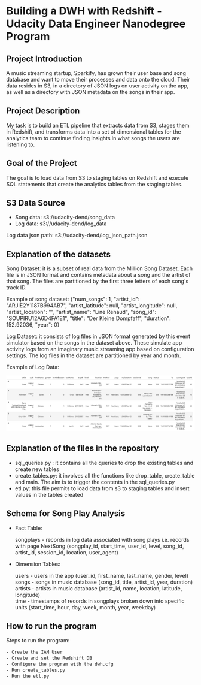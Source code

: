 # Building a DWH with Redshift - Udacity Data Engineer Nanodegree Program 

## Project Introduction

A music streaming startup, Sparkify, has grown their user base and song database and want to move their processes and data onto the cloud. Their data resides in S3, in a directory of JSON logs on user activity on the app, as well as a directory with JSON metadata on the songs in their app.

## Project Description

My task is to build an ETL pipeline that extracts  data from S3, stages them in Redshift, and transforms data into a set of dimensional tables for the analytics team to continue finding insights in what songs the users are listening to. 

## Goal of the Project

The goal is to load data from S3 to staging tables on Redshift and execute SQL statements that create the analytics tables from the staging tables.

## S3 Data Source

- Song data: s3://udacity-dend/song_data
- Log data: s3://udacity-dend/log_data

Log data json path: s3://udacity-dend/log_json_path.json

## Explanation of the datasets

Song Dataset: it is a subset of real data from the Million Song Dataset. Each file is in JSON format and contains metadata about a song and the artist of that song. The files are partitioned by the first three letters of each song's track ID. 

Example of song dataset: {"num_songs": 1, "artist_id": "ARJIE2Y1187B994AB7", "artist_latitude": null, "artist_longitude": null, "artist_location": "", "artist_name": "Line Renaud", "song_id": "SOUPIRU12A6D4FA1E1", "title": "Der Kleine Dompfaff", "duration": 152.92036, "year": 0}

Log Dataset: it consists of log files in JSON format generated by this event simulator based on the songs in the dataset above. These simulate app activity logs from an imaginary music streaming app based on configuration settings. The log files in the dataset are partitioned by year and month.

Example of Log Data:

![alt text](log_dataset.JPG)

## Explanation of the files in the repository

- sql_queries.py : it contains all the queries to drop the existing tables and create new tables 
- create_tables.py: it involves all the functions like drop_table, create_table and main. The aim is to trigger the contents in the sql_queries.py
- etl.py: this file permits to load data from s3 to staging tables and insert values in the tables created


## Schema for Song Play Analysis

- Fact Table:

    songplays - records in log data associated with song plays i.e. records with page NextSong
    (songplay_id, start_time, user_id, level, song_id, artist_id, session_id, location, user_agent)

- Dimension Tables:

    users - users in the app (user_id, first_name, last_name, gender, level)
    songs - songs in music database (song_id, title, artist_id, year, duration)
    artists - artists in music database (artist_id, name, location, latitude, longitude)    
    time - timestamps of records in songplays broken down into specific units (start_time, hour, day, week, month, year, weekday)

## How to run the program 

Steps to run the program:

    - Create the IAM User
    - Create and set the Redshift DB
    - Configure the program with the dwh.cfg
    - Run create_tables.py
    - Run the etl.py
